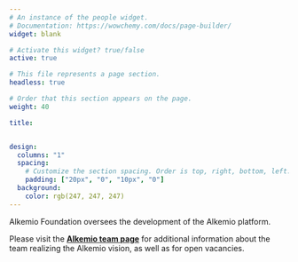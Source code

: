 ```yaml
---
# An instance of the people widget.
# Documentation: https://wowchemy.com/docs/page-builder/
widget: blank

# Activate this widget? true/false
active: true

# This file represents a page section.
headless: true

# Order that this section appears on the page.
weight: 40

title: 


design:
  columns: "1"
  spacing:
    # Customize the section spacing. Order is top, right, bottom, left.
    padding: ["20px", "0", "10px", "0"]
  background:
    color: rgb(247, 247, 247)
---
```


Alkemio Foundation oversees the development of the Alkemio platform. 

Please visit the **[Alkemio team page](https://welcome.alkem.io/team)** for additional information about the team realizing the Alkemio vision, as well as for open vacancies.  




 